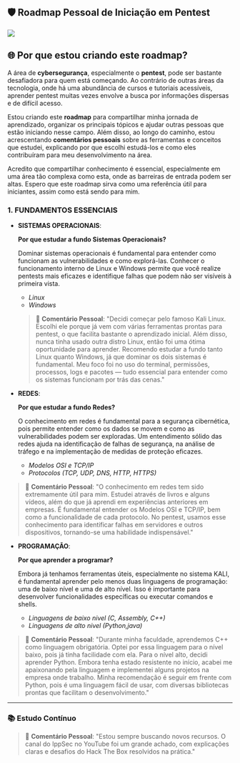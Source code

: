 

## 🛡️ Roadmap Pessoal de Iniciação em Pentest

![](https://img.freepik.com/fotos-premium/cadeado-com-fechadura-na-seguranca-de-dados-no-circuito-conceito-digital-de-seguranca-moderna_505353-656.jpg)

## 🌐 Por que estou criando este roadmap?

A área de **cybersegurança**, especialmente o **pentest**, pode ser bastante desafiadora para quem está começando. Ao contrário de outras áreas da tecnologia, onde há uma abundância de cursos e tutoriais acessíveis, aprender pentest muitas vezes envolve a busca por informações dispersas e de difícil acesso.

Estou criando este **roadmap** para compartilhar minha jornada de aprendizado, organizar os principais tópicos e ajudar outras pessoas que estão iniciando nesse campo. Além disso, ao longo do caminho, estou acrescentando **comentários pessoais** sobre as ferramentas e conceitos que estudei, explicando por que escolhi estudá-los e como eles contribuíram para meu desenvolvimento na área.

Acredito que compartilhar conhecimento é essencial, especialmente em uma área tão complexa como esta, onde as barreiras de entrada podem ser altas. Espero que este roadmap sirva como uma referência útil para iniciantes, assim como está sendo para mim.

### 1. FUNDAMENTOS ESSENCIAIS
- **SISTEMAS OPERACIONAIS**: 

  **Por que estudar a fundo Sistemas Operacionais?**
  
   Dominar sistemas operacionais é fundamental para entender como funcionam as vulnerabilidades e como explorá-las. Conhecer o funcionamento interno de Linux e Windows permite que você realize pentests mais eficazes e identifique falhas que podem não ser visíveis à primeira vista.

  - *Linux*
  - *Windows*

   > 💬 **Comentário Pessoal**:
   > "Decidi começar pelo famoso Kali Linux. Escolhi ele porque já vem com várias ferramentas prontas para pentest, o que facilita bastante  o aprendizado inicial. Além disso, nunca tinha usado outra distro Linux, então foi uma ótima oportunidade para aprender. Recomendo estudar a fundo tanto Linux quanto Windows, já que dominar os dois sistemas é fundamental. Meu foco foi no uso do terminal, permissões, processos, logs e pacotes — tudo essencial para entender como os sistemas funcionam por trás das cenas."

- **REDES**:

  **Por que estudar a fundo Redes?**

  O conhecimento em redes é fundamental para a segurança cibernética, pois permite entender como os dados se movem e como as vulnerabilidades podem ser exploradas. Um entendimento sólido das redes ajuda na identificação de falhas de segurança, na análise de tráfego e na implementação de medidas de proteção eficazes.
  
  - *Modelos OSI e TCP/IP*
  - *Protocolos (TCP, UDP, DNS, HTTP, HTTPS)*

> 💬 **Comentário Pessoal**:
> "O conhecimento em redes tem sido extremamente útil para mim. Estudei através de livros e alguns vídeos, além do que já aprendi em experiências anteriores em empresas. É fundamental entender os Modelos OSI e TCP/IP, bem como a funcionalidade de cada protocolo. No pentest, usamos esse conhecimento para identificar falhas em servidores e outros dispositivos, tornando-se uma habilidade indispensável."



- **PROGRAMAÇÃO**:

  **Por que aprender a programar?**

  Embora já tenhamos ferramentas úteis, especialmente no sistema KALI, é fundamental aprender pelo menos duas linguagens de programação: uma de baixo nível e uma de alto nível. Isso é importante para desenvolver funcionalidades específicas ou executar comandos e shells.
  
  - *Linguagens de baixo nivel (C, Assembly, C++)*
  - *Linguagens de alto nivel (Python,java)*

> 💬 **Comentário Pessoal**:
> "Durante minha faculdade, aprendemos C++ como linguagem obrigatória. Optei por essa linguagem para o nível baixo, pois já tinha facilidade com ela. Para o nível alto, decidi aprender Python. Embora tenha estado resistente no início, acabei me apaixonando pela linguagem e implementei alguns projetos na empresa onde trabalho. Minha recomendação é seguir em frente com Python, pois é uma linguagem fácil de usar, com diversas bibliotecas prontas que facilitam o desenvolvimento."
---


### 📚 Estudo Contínuo

> 💬 **Comentário Pessoal**:
> "Estou sempre buscando novos recursos. O canal do IppSec no YouTube foi um grande achado, com explicações claras e desafios do Hack The Box resolvidos na prática."
